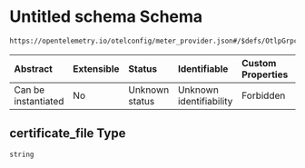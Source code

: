 # Untitled schema Schema

```txt
https://opentelemetry.io/otelconfig/meter_provider.json#/$defs/OtlpGrpcMetricExporter/properties/certificate_file
```



| Abstract            | Extensible | Status         | Identifiable            | Custom Properties | Additional Properties | Access Restrictions | Defined In                                                                     |
| :------------------ | :--------- | :------------- | :---------------------- | :---------------- | :-------------------- | :------------------ | :----------------------------------------------------------------------------- |
| Can be instantiated | No         | Unknown status | Unknown identifiability | Forbidden         | Allowed               | none                | [meter\_provider.json\*](../schema/meter_provider.json "open original schema") |

## certificate\_file Type

`string`

